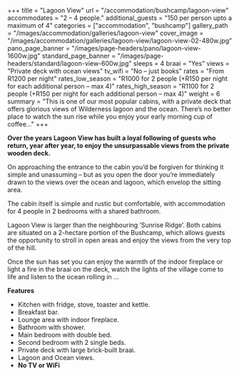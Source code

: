 +++
title = "Lagoon View"
url = "/accommodation/bushcamp/lagoon-view"
accommodates = "2 – 4 people."
additional_guests = "150 per person upto a maximum of 4"
categories = ["accommodation", "bushcamp"]
gallery_path = "/images/accommodation/galleries/lagoon-view"
cover_image = "/images/accommodation/galleries/lagoon-view/lagoon-view-02-480w.jpg"
pano_page_banner = "/images/page-headers/pano/lagoon-view-1600w.jpg"
standard_page_banner = "/images/page-headers/standard/lagoon-view-600w.jpg"
sleeps = 4 
braai = "Yes"
views = "Private deck with ocean views"
tv_wifi = "No – just books"
rates = "From R1200 per night"
rates_low_season = "R1000 for 2 people (+R150 per night for each additional person – max 4)"
rates_high_season = "R1100 for 2 people (+R150 per night for each additional person – max 4)"
weight = 6
summary = "This is one of our most popular cabins, with a private deck that offers glorious views of Wilderness lagoon and the ocean. There’s no better place to watch the sun rise while you enjoy your early morning cup of coffee…"
+++

__Over the years Lagoon View has built a loyal following of guests who return, year after year, to enjoy the unsurpassable views from the private wooden deck\.__ 

On approaching the entrance to the cabin you’d be forgiven for thinking it simple and unassuming – but as you open the door you’re immediately drawn to the views over the ocean and lagoon, which envelop the sitting area\.  

The cabin itself is simple and rustic but comfortable, with accommodation for 4 people in 2 bedrooms with a shared bathroom\. 

Lagoon View is larger than the neighbouring ‘Sunrise Ridge’\. Both cabins are situated on a 2\-hectare portion of the Bushcamp, which allows guests the opportunity to stroll in open areas and enjoy the views from the very top of the hill\. 

Once the sun has set you can enjoy the warmth of the indoor fireplace or light a fire in the braai on the deck, watch the lights of the village come to life and listen to the ocean rolling in …  

__Features__

- Kitchen with fridge, stove, toaster and kettle\.
- Breakfast bar\.
- Lounge area with indoor fireplace\.
- Bathroom with shower\.
- Main bedroom with double bed\.
- Second bedroom with 2 single beds\.
- Private deck with large brick\-built braai\.
- Lagoon and Ocean views\.
- __No TV or WiFi__